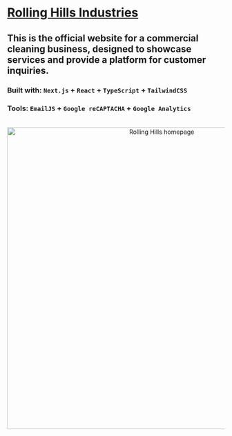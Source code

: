 # [Rolling Hills Industries](https://rolling-hills-industries.vercel.app/)

## This is the official website for a commercial cleaning business, designed to showcase services and provide a platform for customer inquiries.

### Built with: `Next.js` + `React` + `TypeScript` + `TailwindCSS`
### Tools: `EmailJS` + `Google reCAPTACHA` + `Google Analytics`

<br/>
<div align="center">
  <a href="https://rolling-hills-industries.vercel.app/">
    <img src="https://github.com/user-attachments/assets/f219b2d7-40aa-46e8-b2b1-46066718a9d9" alt="Rolling Hills homepage" width="700" />
  </a>
</div>
